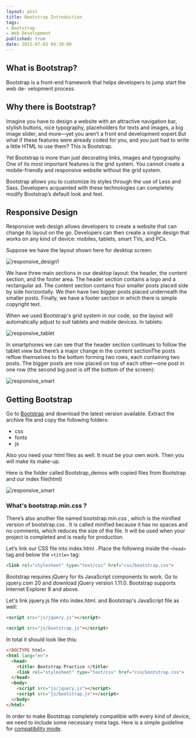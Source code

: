 ```yaml
---
layout: post
title: Bootstrap Introduction
tags:
- Bootstrap
- Web Development
published: true
date: 2015-07-03 04:30:00
---
```


## What is Bootstrap?
Bootstrap is a front-end framework that helps developers to jump start the web de- velopment process.

## Why there is Bootstrap?
Imagine you have to design a website with an attractive navigation bar, stylish buttons, nice typography, placeholders for texts and images, a big image slider, and more—yet you arenʼt a front end development expert.But what if these features were already coded for you, and you just had to write a little HTML to use them? This is Bootstrap.

Yet Bootstrap is more than just decorating links, images and typography. One of its most important features is the grid system. You cannot create a mobile-friendly and responsive website without the grid system.

Bootstrap allows you to customize its styles through the use of Less and Sass. Developers acquainted with these technologies can completely modify Bootstrapʼs default look and feel.

## Responsive Design
Responsive web design allows developers to create a website that can change its layout on the go. Developers can then create a single design that works on any kind of device: mobiles, tablets, smart TVs, and PCs.

Suppose we have the layout shown here for desktop screen:

![responsive_design1](http://eneskemalergin.github.io/images/responsive_design1.png)

We have three main sections in our desktop layout: the header, the content section, and the footer area. The header section contains a logo and a rectangular ad. The content section contains four smaller posts placed side by side horizontally. We then have two bigger posts placed underneath the smaller posts. Finally, we have a footer section in which there is simple copyright text.

When we used Bootstrap's grid system in our code, so the layout will automatically
adjust to suit tablets and mobile devices. In tablets:

![responsive_tablet](http://eneskemalergin.github.io/images/responsive_tablet.png)

In smartphones we can see that the header section continues to follow the tablet view but thereʼs a major change in the content sectionThe posts reflow themselves to the bottom forming two rows, each containing two posts. The bigger posts are now placed on top of each other—one post in one row (the second big post is off the bottom of the screen):

![responsive_smart](http://eneskemalergin.github.io/images/responsive_smart.png)

## Getting Bootstrap
Go to [Bootstrap](http://getbootstrap.com) and download the latest version available. Extract the archive file and copy the following folders:
 - css
 - fonts
 - js

Also you need your html files as well. It must be your own work. Then you will make its make-up.

Here is the folder called Bootstrap_demos with copied files from Bootstrap and our index file(html)

![responsive_smart](http://eneskemalergin.github.io/images/bootstrap_demo.png)

### What's bootstrap.min.css ?
Thereʼs also another file named bootstrap.min.css , which is the minified version of bootstrap.css . It is called minified because it has no spaces and no comments, which reduces the size of the file. It will be used when your project is completed and is ready for production.

Letʼs link our CSS file into index.html . Place the following inside the ```<head>``` tag and below the ```<title>``` tag:

```html
<link rel="stylesheet" type="text/css" href="css/bootstrap.css">
```

Bootstrap requires jQuery for its JavaScript components to work. Go to jquery.com 20 and download jQuery version 1.11.0. Bootstrap supports Internet Explorer 8 and above.

Let's link jquery.js file into index.html. and Bootstrap's JavaScript file as well:

```html
<script src="js/jquery.js"></script>

<script src="js/bootstrap.js"></script>

```

In total it should look like this:

```html
<!DOCTYPE html>
<html lang="en">
  <head>
    <title> Bootstrap Practice </title>
    <link rel="stylesheet" type="text/css" href="css/bootstrap.css">
  </head>
  <body>
    <script src="js/jquery.js"></script>
    <script src="js/bootstrap.js"></script>
  </body>
</html>
```

In order to make Bootstrap completely compatible with every kind of device, we need to include some necessary meta tags. Here is a simple guideline for [compatibility mode](http://eneskemalergin.github.io/Compatibility_Mode/).

